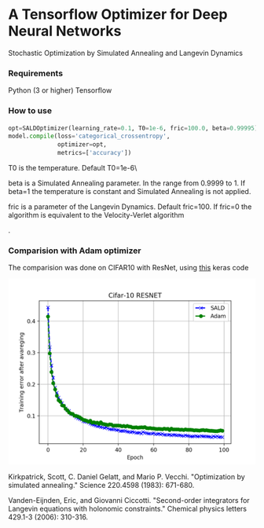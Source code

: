 # A Tensorflow Optimizer for Deep Neural Networks 

Stochastic Optimization by Simulated Annealing and Langevin Dynamics


### Requirements
Python (3 or higher)
Tensorflow
  
### How to use
```python
opt=SALDOptimizer(learning_rate=0.1, T0=1e-6, fric=100.0, beta=0.99995)
model.compile(loss='categorical_crossentropy',
              optimizer=opt,
              metrics=['accuracy'])
```

T0 is the temperature. Default T0=1e-6\ 

beta is a Simulated Annealing parameter. In the range from 0.9999 to 1. If beta=1 the temperature is constant and Simulated Annealing is not applied. 

fric is a parameter of the Langevin Dynamics. Default fric=100. 
If fric=0 the algorithm is equivalent to the Velocity-Verlet algorithm

.
### Comparision with Adam optimizer 
The comparision was done on CIFAR10 with ResNet, using 
[this](https://github.com/keras-team/keras/blob/master/examples/cifar10_resnet.py) keras code

![Training results](https://github.com/borbysh/SALDOptimizer/blob/master/Figure_1.png)



Kirkpatrick, Scott, C. Daniel Gelatt, and Mario P. Vecchi. "Optimization by simulated annealing." Science 220.4598 (1983): 671-680.

Vanden-Eijnden, Eric, and Giovanni Ciccotti. "Second-order integrators for Langevin equations with holonomic constraints." Chemical physics letters 429.1-3 (2006): 310-316.
